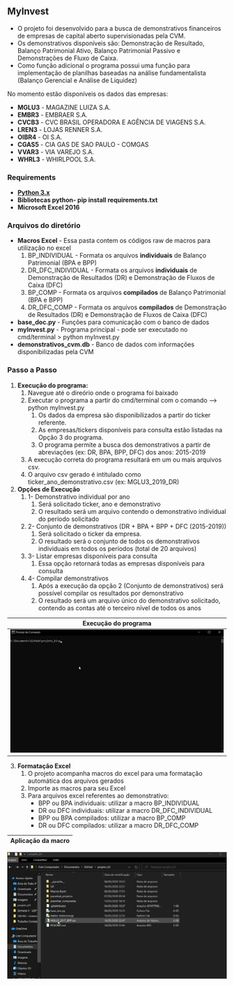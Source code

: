 ## MyInvest
 * O projeto foi desenvolvido para a busca de demonstrativos financeiros de empresas de capital aberto supervisionadas pela CVM.
 * Os demonstrativos disponíveis são: Demonstração de Resultado, Balanço Patrimonial Ativo, Balanço Patrimonial Passivo e Demonstrações de Fluxo de Caixa.
 * Como função adicional o programa possui uma função para implementação de planilhas baseadas na análise fundamentalista (Balanço Gerencial e Análise de Liquidez)

 No momento estão disponíveis os dados das empresas:
 * **MGLU3** - MAGAZINE LUIZA S.A.
 * **EMBR3** - EMBRAER S.A.
 * **CVCB3** - CVC BRASIL OPERADORA E AGÊNCIA DE VIAGENS S.A.
 * **LREN3** - LOJAS RENNER S.A.
 * **OIBR4** - OI S.A.
 * **CGAS5** - CIA GAS DE SAO PAULO - COMGAS
 * **VVAR3** - VIA VAREJO S.A.
 * **WHRL3** - WHIRLPOOL S.A.


### Requirements
 * **[Python 3.x](https://www.python.org/downloads/)**
 * **Bibliotecas python- pip install requirements.txt**
 * **Microsoft Excel 2016**

### Arquivos do diretório
  * **Macros Excel** - Essa pasta contem os códigos raw de macros para utilização no excel
      1. BP_INDIVIDUAL - Formata os arquivos **individuais** de Balanço Patrimonial (BPA e BPP)
      2. DR_DFC_INDIVIDUAL - Formata os arquivos **individuais** de Demonstração de Resultados (DR) e Demonstração de Fluxos de Caixa (DFC)
      3. BP_COMP - Formata os arquivos **compilados** de Balanço Patrimonial (BPA e BPP)
      4. DR_DFC_COMP - Formata os arquivos **compilados** de Demonstração de Resultados (DR) e Demonstração de Fluxos de Caixa (DFC)
  * **base_doc.py** - Funções para comunicação com o banco de dados
  * **myInvest.py** - Programa principal - pode ser executado no cmd/terminal > python myInvest.py
  * **demonstrativos_cvm.db** - Banco de dados com informações disponibilizadas pela CVM

### Passo a Passo
  1. **Execução do programa:**
      1. Navegue até o direório onde o programa foi baixado
      2. Executar o programa a partir do cmd/terminal com o comando --> python myInvest.py
          1. Os dados da empresa são disponibilizados a partir do ticker referente.
          2. As empresas/tickers disponíveis para consulta estão listadas na Opção 3 do programa.
          3. O programa permite a busca dos demonstrativos a partir de abreviações (ex: DR, BPA, BPP, DFC) dos anos: 2015-2019
      3. A execução correta do programa resultará em um ou mais arquivos csv.
      4. O arquivo csv gerado é intitulado como ticker_ano_demonstrativo.csv (ex: MGLU3_2019_DR)
  2. **Opções de Execução**
      1. 1- Demonstrativo individual por ano
          1. Será solicitado ticker, ano e demonstrativo
          2. O resultado será um arquivo contendo o demonstrativo individual do período solicitado
      2. 2- Conjunto de demonstrativos (DR + BPA + BPP + DFC (2015-2019))
          1. Será solicitado o ticker da empresa.
          2. O resultado será o conjunto de todos os demonstrativos individuais em todos os períodos (total de 20 arquivos)
      3. 3- Listar empresas disponíveis para consulta
          1. Essa opção retornará todas as empresas disponíveis para consulta
      4. 4- Compilar demonstrativos
          1. Após a execução da opção 2 (Conjunto de demonstrativos) será possível compilar os resultados por demonstrativo
          2. O resultado será um arquivo único do demonstrativo solicitado, contendo as contas até o terceiro nível de todos os anos

   | Execução do programa |
   | :------: |
   | ![Execução do programa](GIF/execucao.gif) |
  3. **Formatação Excel**
      1. O projeto acompanha macros do excel para uma formatação automática dos arquivos gerados
      2. Importe as macros para seu Excel
      3. Para arquivos excel referentes ao demonstrativo:
          * BPP ou BPA individuais: utilizar a macro BP_INDIVIDUAL
          * DR ou DFC individuais: utilizar a macro DR_DFC_INDIVIDUAL
          * BPP ou BPA compilados: utilizar a macro BP_COMP
          * DR ou DFC compilados: utilizar a macro DR_DFC_COMP

  | Aplicação da macro |
  | :------: |
  ![Aplicação da macro](GIF/excel.gif)
